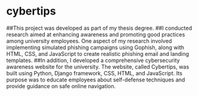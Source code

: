 # cybertips

##This project was developed as part of my thesis degree. 
##I conducted research aimed at enhancing awareness and promoting good practices among university employees. One aspect of my research involved implementing simulated phishing campaigns using Gophish, along with HTML, CSS, and JavaScript to create realistic phishing email and landing templates.
##In addition, I developed a comprehensive cybersecurity awareness website for the university. The website, called Cybertips, was built using Python, Django framework, CSS, HTML, and JavaScript. Its purpose was to educate employees about self-defense techniques and provide guidance on safe online navigation. 
